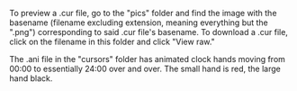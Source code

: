To preview a .cur file, go to the "pics" folder and find the image with the basename (filename excluding extension, meaning everything but the ".png") corresponding to said .cur file's basename. To download a .cur file, click on the filename in this folder and click "View raw."

The .ani file in the "cursors" folder has animated clock hands moving from 00:00 to essentially 24:00 over and over. The small hand is red, the large hand black.

